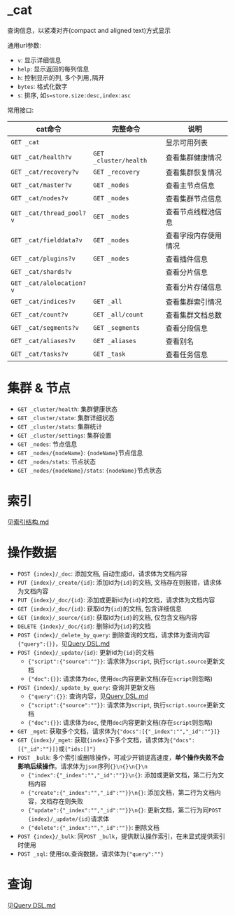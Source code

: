 # _cat
查询信息，以紧凑对齐(compact and aligned text)方式显示

通用url参数:
- `v`: 显示详细信息
- `help`: 显示返回的每列信息
- `h`: 控制显示的列, 多个列用`,`隔开
- `bytes`: 格式化数字
- `s`: 排序, 如`s=store.size:desc,index:asc`

常用接口:

| cat命令 | 完整命令 | 说明 |
|---|---|---|
| `GET _cat`| | 显示可用列表|
| `GET _cat/health?v`| `GET _cluster/health` | 查看集群健康情况 |
| `GET _cat/recovery?v`| `GET _recovery` | 查看集群恢复情况 |
| `GET _cat/master?v`| `GET _nodes` | 查看主节点信息 |
| `GET _cat/nodes?v`| `GET _nodes` | 查看集群节点信息 |
| `GET _cat/thread_pool?v`| `GET _nodes` | 查看节点线程池信息 |
| `GET _cat/fielddata?v`| `GET _nodes` | 查看字段内存使用情况 |
| `GET _cat/plugins?v`| `GET _nodes` | 查看插件信息 |
| `GET _cat/shards?v`| | 查看分片信息 |
| `GET _cat/alolocation?v`| | 查看分片存储信息 |
| `GET _cat/indices?v`| `GET _all` | 查看集群索引情况 |
| `GET _cat/count?v`| `GET _all/count` | 查看集群文档总数 |
| `GET _cat/segments?v`| `GET _segments` | 查看分段信息 |
| `GET _cat/aliases?v`| `GET _aliases` | 查看别名 |
| `GET _cat/tasks?v`| `GET _task` | 查看任务信息 |

# 集群 & 节点

- `GET _cluster/health`: 集群健康状态
- `GET _cluster/state`: 集群详细状态
- `GET _cluster/stats`: 集群统计
- `GET _cluster/settings`: 集群设置
- `GET _nodes`: 节点信息
- `GET _nodes/{nodeName}`: `{nodeName}`节点信息
- `GET _nodes/stats`: 节点状态
- `GET _nodes/{nodeName}/stats`: `{nodeName}`节点状态

# 索引
见[索引结构.md](索引结构.md)

# 操作数据
- `POST {index}/_doc`: 添加文档, 自动生成id，请求体为文档内容
- `PUT {index}/_create/{id}`: 添加id为`{id}`的文档, 文档存在则报错，请求体为文档内容
- `PUT {index}/_doc/{id}`: 添加或更新id为`{id}`的文档，请求体为文档内容
- `GET {index}/_doc/{id}`: 获取id为`{id}`的文档, 包含详细信息
- `GET {index}/_source/{id}`: 获取id为`{id}`的文档, 仅包含文档内容
- `DELETE {index}/_doc/{id}`: 删除id为`{id}`的文档
- `POST {index}/_delete_by_query`: 删除查询的文档，请求体为查询内容`{"query":{}}`，见[Query DSL.md](Query%20DSL.md)
- `POST {index}/_update/{id}`: 更新id为`{id}`的文档
  - `{"script":{"source":""}}`: 请求体为`script`, 执行`script.source`更新文档
  - `{"doc":{}}`: 请求体为`doc`, 使用`doc`内容更新文档(存在`script`则忽略)
- `POST {index}/_update_by_query`: 查询并更新文档
  - `{"query":{}}`: 查询内容，见[Query DSL.md](Query%20DSL.md)
  - `{"script":{"source":""}}`: 请求体为`script`, 执行`script.source`更新文档
  - `{"doc":{}}`: 请求体为`doc`, 使用`doc`内容更新文档(存在`script`则忽略)
- `GET _mget`: 获取多个文档，请求体为`{"docs":[{"_index":"","_id":""}]}`
- `GET {index}/_mget`: 获取`{index}`下多个文档，请求体为`{"docs":[{"_id":""}]}`或`{"ids:[]"}`
- `POST _bulk`: 多个索引或删除操作，可减少开销提高速度，**单个操作失败不会影响后续操作**。请求体为`json`序列`{}\n{}\n{}\n`
  - `{"index":{"_index":"","_id":""}}\n{}`: 添加或更新文档，第二行为文档内容
  - `{"create":{"_index":"","_id":""}}\n{}`: 添加文档，第二行为文档内容，文档存在则失败
  - `{"update":{"_index":"","_id":""}}\n{}`: 更新文档，第二行为同`POST {index}/_update/{id}`请求体
  - `{"delete":{"_index":"","_id":""}}`: 删除文档
- `POST {index}/_bulk`: 同`POST _bulk`，提供默认操作索引，在未显式提供索引时使用
- `POST _sql`: 使用`SQL`查询数据，请求体为`{"query":""}`

# 查询
见[Query DSL.md](Query%20DSL.md)
